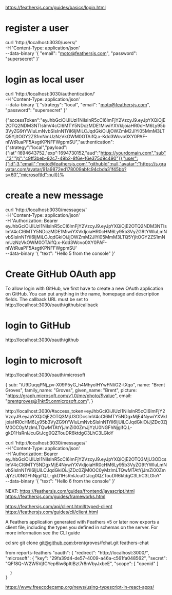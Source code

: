 https://feathersjs.com/guides/basics/login.html
# register a user
curl 'http://localhost:3030/users/' \
  -H 'Content-Type: application/json' \
  --data-binary '{ "email": "moto@feathersjs.com", "password": "supersecret" }'

# login as local user
curl 'http://localhost:3030/authentication/' \
  -H 'Content-Type: application/json' \
  --data-binary '{ "strategy": "local", "email": "moto@feathersjs.com", "password": "supersecret" }'

{"accessToken":"eyJhbGciOiJIUzI1NiIsInR5cCI6ImFjY2VzcyJ9.eyJpYXQiOjE2OTQ2NDM3NTIsImV4cCI6MTY5NDczMDE1MiwiYXVkIjoiaHR0cHM6Ly95b3VyZG9tYWluLmNvbSIsInN1YiI6IjMiLCJqdGkiOiJjOWZmM2JlYi05MmM3LTQ5YjItOGY2ZS1mNmUzNzVkOWM0OTAifQ.x-Kdd3Wcvo0XY0PAF-nIWtRuaPF5AsgtKPNFFWgpmSU","authentication":{"strategy":"local","payload":{"iat":1694643752,"exp":1694730152,"aud":"https://yourdomain.com","sub":"3","jti":"c9ff3beb-92c7-49b2-8f6e-f6e375d9c490"}},"user":{"id":3,"email":"moto@feathersjs.com","githubId":null,"avatar":"https://s.gravatar.com/avatar/91a9872ed178009abfc94cbda31f45bb?s=60","microsoftId":null}}%  


# create a new message
curl 'http://localhost:3030/messages/' \
  -H 'Content-Type: application/json' \
  -H 'Authorization: Bearer eyJhbGciOiJIUzI1NiIsInR5cCI6ImFjY2VzcyJ9.eyJpYXQiOjE2OTQ2NDM3NTIsImV4cCI6MTY5NDczMDE1MiwiYXVkIjoiaHR0cHM6Ly95b3VyZG9tYWluLmNvbSIsInN1YiI6IjMiLCJqdGkiOiJjOWZmM2JlYi05MmM3LTQ5YjItOGY2ZS1mNmUzNzVkOWM0OTAifQ.x-Kdd3Wcvo0XY0PAF-nIWtRuaPF5AsgtKPNFFWgpmSU' \
  --data-binary '{ "text": "Hello 5 from the console" }'

# Create GitHub OAuth app
To allow login with GitHub, we first have to create a new OAuth application on GitHub. You can put anything in the name, homepage and description fields. The callback URL must be set to
http://localhost:3030/oauth/github/callback

# login to GitHub
http://localhost:3030/oauth/github
# login to microsoft
http://localhost:3030/oauth/microsoft

{
  sub: "iU9DuqqPNj_pv-X09P5yG_h4MhyolHYwFNIiG2-tXqo",
  name: "Brent Groves",
  family_name: "Groves",
  given_name: "Brent",
  picture: "https://graph.microsoft.com/v1.0/me/photo/$value",
  email: "brentgroves@1hkt5t.onmicrosoft.com",
}

http://localhost:3030/#access_token=eyJhbGciOiJIUzI1NiIsInR5cCI6ImFjY2VzcyJ9.eyJpYXQiOjE2OTQ3MjU3ODcsImV4cCI6MTY5NDgxMjE4NywiYXVkIjoiaHR0cHM6Ly95b3VyZG9tYWluLmNvbSIsInN1YiI6IjUiLCJqdGkiOiJjZDc0ZjM0OC0yMzlmLTQwMTAtYjJmZi00ZmJjYzU0NGFhNjgifQ.L-gkD1HsRnlJcuGtJcg0QZTouDR6ktdgC3LhC3LGIoY


curl 'http://localhost:3030/messages/' \
  -H 'Content-Type: application/json' \
  -H 'Authorization: Bearer eyJhbGciOiJIUzI1NiIsInR5cCI6ImFjY2VzcyJ9.eyJpYXQiOjE2OTQ3MjU3ODcsImV4cCI6MTY5NDgxMjE4NywiYXVkIjoiaHR0cHM6Ly95b3VyZG9tYWluLmNvbSIsInN1YiI6IjUiLCJqdGkiOiJjZDc0ZjM0OC0yMzlmLTQwMTAtYjJmZi00ZmJjYzU0NGFhNjgifQ.L-gkD1HsRnlJcuGtJcg0QZTouDR6ktdgC3LhC3LGIoY' \
  --data-binary '{ "text": "Hello 6 from the console" }'

  NEXT: https://feathersjs.com/guides/frontend/javascript.html
  https://feathersjs.com/guides/frameworks.html

https://feathersjs.com/api/client.html#typed-client
https://feathersjs.com/guides/cli/client.html

A Feathers application generated with Feathers v5 or later now exports a client file, including the types you defined in schemas on the server. For more information see the CLI guide

cd src
  git clone git@github.com:brentgroves/fchat.git feathers-chat

from reports-feathers
      "oauth": {
      "redirect": "http://localhost:3000/",
      "microsoft": {
        "key": "29fa39d4-de57-4009-a46a-c561fa048562",
        "secret": "QFf8Q~W2W5VjfCYep6lw6pItIBzt7r8nVbyJxbeE",
        "scope": [
          "openid"
        ]
        
      }
    }

https://www.freecodecamp.org/news/using-typescript-in-react-apps/    